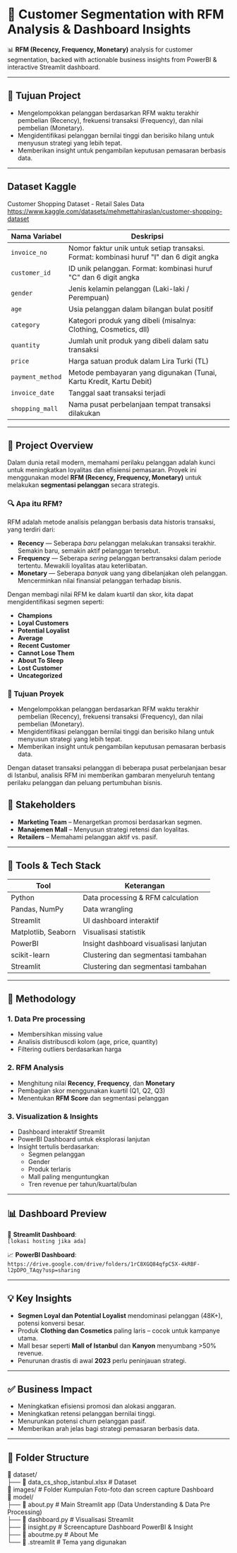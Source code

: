 # 🧠 Customer Segmentation with RFM Analysis & Dashboard Insights

📊 **RFM (Recency, Frequency, Monetary)** analysis for customer segmentation, backed with actionable business insights from PowerBI & interactive Streamlit dashboard.

---

## 🚀 Tujuan Project
- Mengelompokkan pelanggan berdasarkan RFM waktu terakhir pembelian (Recency), frekuensi transaksi (Frequency), dan nilai pembelian (Monetary).
- Mengidentifikasi pelanggan bernilai tinggi dan berisiko hilang untuk menyusun strategi yang lebih tepat.
- Memberikan insight untuk pengambilan keputusan pemasaran berbasis data.

---

## Dataset Kaggle

Customer Shopping Dataset -  Retail Sales Data
https://www.kaggle.com/datasets/mehmettahiraslan/customer-shopping-dataset

| Nama Variabel   | Deskripsi                                                                 |
|---------------------|-------------------------------------------------------------------------------|
| `invoice_no`        | Nomor faktur unik untuk setiap transaksi. Format: kombinasi huruf "I" dan 6 digit angka |
| `customer_id`       | ID unik pelanggan. Format: kombinasi huruf "C" dan 6 digit angka             |
| `gender`            | Jenis kelamin pelanggan (Laki-laki / Perempuan)                              |
| `age`               | Usia pelanggan dalam bilangan bulat positif                                  |
| `category`          | Kategori produk yang dibeli (misalnya: Clothing, Cosmetics, dll)             |
| `quantity`          | Jumlah unit produk yang dibeli dalam satu transaksi                          |
| `price`             | Harga satuan produk dalam Lira Turki (TL)                                    |
| `payment_method`    | Metode pembayaran yang digunakan (Tunai, Kartu Kredit, Kartu Debit)          |
| `invoice_date`      | Tanggal saat transaksi terjadi                                               |
| `shopping_mall`     | Nama pusat perbelanjaan tempat transaksi dilakukan                           |

---

## 🚀 Project Overview

Dalam dunia retail modern, memahami perilaku pelanggan adalah kunci untuk meningkatkan loyalitas dan efisiensi pemasaran. Proyek ini menggunakan model **RFM (Recency, Frequency, Monetary)** untuk melakukan **segmentasi pelanggan** secara strategis.

### 🔍 Apa itu RFM?

RFM adalah metode analisis pelanggan berbasis data historis transaksi, yang terdiri dari:

- **Recency** — Seberapa *baru* pelanggan melakukan transaksi terakhir. Semakin baru, semakin aktif pelanggan tersebut.
- **Frequency** — Seberapa *sering* pelanggan bertransaksi dalam periode tertentu. Mewakili loyalitas atau keterlibatan.
- **Monetary** — Seberapa *banyak* uang yang dibelanjakan oleh pelanggan. Mencerminkan nilai finansial pelanggan terhadap bisnis.

Dengan membagi nilai RFM ke dalam kuartil dan skor, kita dapat mengidentifikasi segmen seperti:

- **Champions** 
- **Loyal Customers**
- **Potential Loyalist**
- **Average**
- **Recent Customer**
- **Cannot Lose Them**
- **About To Sleep**
- **Lost Customer**
- **Uncategorized**

### 🎯 Tujuan Proyek

- Mengelompokkan pelanggan berdasarkan RFM waktu terakhir pembelian (Recency), frekuensi transaksi (Frequency), dan nilai pembelian (Monetary).
- Mengidentifikasi pelanggan bernilai tinggi dan berisiko hilang untuk menyusun strategi yang lebih tepat.
- Memberikan insight untuk pengambilan keputusan pemasaran berbasis data.


Dengan dataset transaksi pelanggan di beberapa pusat perbelanjaan besar di Istanbul, analisis RFM ini memberikan gambaran menyeluruh tentang perilaku pelanggan dan peluang pertumbuhan bisnis.


## 👥 Stakeholders

- **Marketing Team** – Menargetkan promosi berdasarkan segmen.
- **Manajemen Mall** – Menyusun strategi retensi dan loyalitas.
- **Retailers** – Memahami pelanggan aktif vs. pasif.

---

## 🧩 Tools & Tech Stack

| Tool            | Keterangan                            |
|------------------|----------------------------------------|
| Python           | Data processing & RFM calculation     |
| Pandas, NumPy    | Data wrangling                        |
| Streamlit        | UI dashboard interaktif               |
| Matplotlib, Seaborn | Visualisasi statistik              |
| PowerBI          | Insight dashboard visualisasi lanjutan |
| scikit-learn     | Clustering dan segmentasi tambahan    |
| Streamlit        | Clustering dan segmentasi tambahan    |

---

## 🧠 Methodology

### 1. Data Pre processing  
- Membersihkan missing value  
- Analisis distribuscdi kolom (age, price, quantity)  
- Filtering outliers berdasarkan harga

### 2. RFM Analysis  
- Menghitung nilai **Recency**, **Frequency**, dan **Monetary**  
- Pembagian skor menggunakan kuartil (Q1, Q2, Q3)  
- Menentukan **RFM Score** dan segmentasi pelanggan

### 3. Visualization & Insights  
- Dashboard interaktif Streamlit  
- PowerBI Dashboard untuk eksplorasi lanjutan  
- Insight tertulis berdasarkan:  
  - Segmen pelanggan  
  - Gender  
  - Produk terlaris  
  - Mall paling menguntungkan  
  - Tren revenue per tahun/kuartal/bulan

---

## 📊 Dashboard Preview

🔗 **Streamlit Dashboard**:  
`[lokasi hosting jika ada]`

📈 **PowerBI Dashboard**:  
`https://drive.google.com/drive/folders/1rC8XGQ84qfpC5X-4kRBF-l2pDPO_TAqy?usp=sharing`

---

## 💡 Key Insights

- **Segmen Loyal dan Potential Loyalist** mendominasi pelanggan (48K+), potensi konversi besar.  
- Produk **Clothing dan Cosmetics** paling laris – cocok untuk kampanye utama.  
- Mall besar seperti **Mall of Istanbul** dan **Kanyon** menyumbang >50% revenue.  
- Penurunan drastis di awal **2023** perlu peninjauan strategi.

---

## ✅ Business Impact

- Meningkatkan efisiensi promosi dan alokasi anggaran.
- Meningkatkan retensi pelanggan bernilai tinggi.
- Menurunkan potensi churn pelanggan pasif.
- Memberikan arah jelas bagi strategi pemasaran berbasis data.

---

## 📂 Folder Structure
📁 dataset/ <br>
├── 📄 data_cs_shop_istanbul.xlsx # Dataset <br>
📁 images/ # Folder Kumpulan Foto-foto dan screen capture Dashboard <br>
📁 model/ <br>
├── 📄 about.py # Main Streamlit app (Data Understanding & Data Pre Processing) <br>
├── 📄 dashboard.py # Visualisasi Streamlit <br>
├── 📄 insight.py # Screencapture Dashboard PowerBI & Insight <br>
├── 📄 aboutme.py # About Me <br>
└── 📁 .streamlit # Tema yang digunakan <br> 